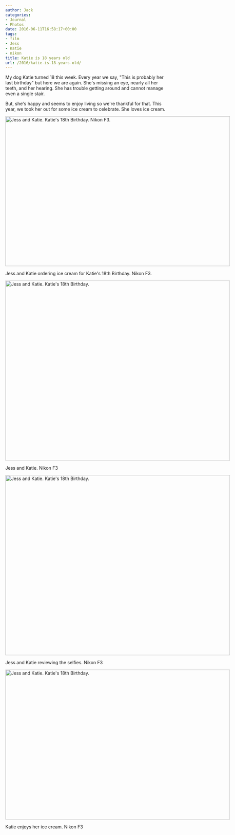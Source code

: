 ```yaml
---
author: Jack
categories:
- Journal
- Photos
date: 2016-06-11T16:58:17+00:00
tags:
- film
- Jess
- Katie
- nikon
title: Katie is 18 years old
url: /2016/katie-is-18-years-old/
---
```


My dog Katie turned 18 this week. Every year we say, "This is probably her last birthday" but here we are again. She's missing an eye, nearly all her teeth, and her hearing. She has trouble getting around and cannot manage even a single stair.

But, she's happy and seems to enjoy living so we're thankful for that. This year, we took her out for some ice cream to celebrate. She loves ice cream.

<div id="attachment_5287" style="width: 710px" class="wp-caption alignright">
  <img class="size-large wp-image-5287" src="/img/2016/06/2016-Roll-018_18_Jess-and-Katie.-Katies-18th-Birthday-1024x682.jpg" alt="Jess and Katie. Katie's 18th Birthday. Nikon F3." width="700" height="466" srcset="/img/2016/06/2016-Roll-018_18_Jess-and-Katie.-Katies-18th-Birthday.jpg 1024w, /img/2016/06/2016-Roll-018_18_Jess-and-Katie.-Katies-18th-Birthday-300x200.jpg 300w, /img/2016/06/2016-Roll-018_18_Jess-and-Katie.-Katies-18th-Birthday-768x512.jpg 768w, /img/2016/06/2016-Roll-018_18_Jess-and-Katie.-Katies-18th-Birthday-700x466.jpg 700w" sizes="(max-width: 700px) 100vw, 700px" />
  
  <p class="wp-caption-text">
    Jess and Katie ordering ice cream for Katie's 18th Birthday. Nikon F3.
  </p>
</div>

<div id="attachment_5288" style="width: 710px" class="wp-caption alignright">
  <img class="size-large wp-image-5288" src="/img/2016/06/2016-Roll-018_27_Jess-and-Katie.-Katies-18th-Birthday-1024x819.jpg" alt="Jess and Katie. Katie's 18th Birthday." width="700" height="560" srcset="/img/2016/06/2016-Roll-018_27_Jess-and-Katie.-Katies-18th-Birthday.jpg 1024w, /img/2016/06/2016-Roll-018_27_Jess-and-Katie.-Katies-18th-Birthday-300x240.jpg 300w, /img/2016/06/2016-Roll-018_27_Jess-and-Katie.-Katies-18th-Birthday-768x614.jpg 768w, /img/2016/06/2016-Roll-018_27_Jess-and-Katie.-Katies-18th-Birthday-700x560.jpg 700w" sizes="(max-width: 700px) 100vw, 700px" />
  
  <p class="wp-caption-text">
    Jess and Katie. Nikon F3
  </p>
</div>

<div id="attachment_5289" style="width: 710px" class="wp-caption alignright">
  <img class="size-large wp-image-5289" src="/img/2016/06/2016-Roll-018_29_Jess-and-Katie.-Katies-18th-Birthday-1024x819.jpg" alt="Jess and Katie. Katie's 18th Birthday." width="700" height="560" srcset="/img/2016/06/2016-Roll-018_29_Jess-and-Katie.-Katies-18th-Birthday.jpg 1024w, /img/2016/06/2016-Roll-018_29_Jess-and-Katie.-Katies-18th-Birthday-300x240.jpg 300w, /img/2016/06/2016-Roll-018_29_Jess-and-Katie.-Katies-18th-Birthday-768x614.jpg 768w, /img/2016/06/2016-Roll-018_29_Jess-and-Katie.-Katies-18th-Birthday-700x560.jpg 700w" sizes="(max-width: 700px) 100vw, 700px" />
  
  <p class="wp-caption-text">
    Jess and Katie reviewing the selfies. Nikon F3
  </p>
</div>

<div id="attachment_5290" style="width: 710px" class="wp-caption alignright">
  <img class="size-large wp-image-5290" src="/img/2016/06/2016-Roll-018_31_Jess-and-Katie.-Katies-18th-Birthday-1024x682.jpg" alt="Jess and Katie. Katie's 18th Birthday." width="700" height="466" srcset="/img/2016/06/2016-Roll-018_31_Jess-and-Katie.-Katies-18th-Birthday.jpg 1024w, /img/2016/06/2016-Roll-018_31_Jess-and-Katie.-Katies-18th-Birthday-300x200.jpg 300w, /img/2016/06/2016-Roll-018_31_Jess-and-Katie.-Katies-18th-Birthday-768x512.jpg 768w, /img/2016/06/2016-Roll-018_31_Jess-and-Katie.-Katies-18th-Birthday-700x466.jpg 700w" sizes="(max-width: 700px) 100vw, 700px" />
  
  <p class="wp-caption-text">
    Katie enjoys her ice cream. Nikon F3
  </p>
</div>